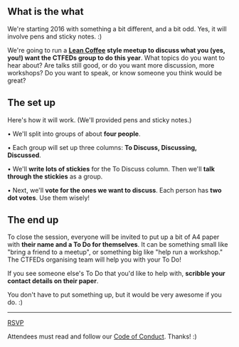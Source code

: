 ## What is the what

We're starting 2016 with something a bit different, and a bit odd. Yes, it will involve pens and sticky notes. :)

We're going to run a **[Lean Coffee](http://leancoffee.org/) style meetup to discuss what you (yes, you!) want the CTFEDs group to do this year**. What topics do you want to hear about? Are talks still good, or do you want more discussion, more workshops? Do you want to speak, or know someone you think would be great?

## The set up

Here's how it will work. (We'll provided pens and sticky notes.)

• We'll split into groups of about **four people**.

• Each group will set up three columns: **To Discuss, Discussing, Discussed**.

• We'll **write lots of stickies** for the To Discuss column. Then we'll **talk through the stickies** as a group.

• Next, we'll **vote for the ones we want to discuss**. Each person has **two dot votes**. Use them wisely!

## The end up

To close the session, everyone will be invited to put up a bit of A4 paper with **their name and a To Do for themselves**. It can be something small like "bring a friend to a meetup", or something big like "help run a workshop." The CTFEDs organising team will help you with your To Do!

If you see someone else's To Do that you'd like to help with, **scribble your contact details on their paper**.

You don't have to put something up, but it would be very awesome if you do. :)

---

<a href="http://www.meetup.com/ctfeds/events/228252533/" class="meetup-latest">RSVP</a>

Attendees must read and follow our [Code of Conduct](http://ctfeds.org/code-of-conduct/). Thanks! :)
